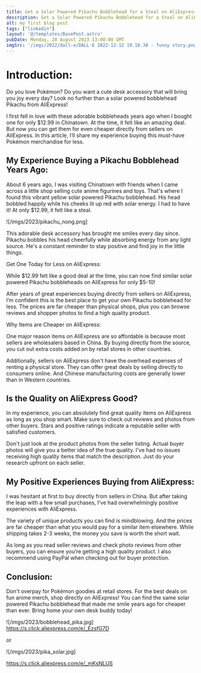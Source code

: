 ```yaml
---
title: Get a Solar Powered Pikachu Bobblehead for a Steal on AliExpress
description: Get a Solar Powered Pikachu Bobblehead for a Steal on AliExpress
alt: my first blog post
tags: ["linkedin"]
layout: '@/templates/BasePost.astro' 
pubDate: Monday, 28 August 2023 13:00:00 GMT
imgSrc: '/imgs/2022/dall-e/DALL·E 2022-12-12 19.18.38 - funny story.png'
---
```



# Introduction:

Do you love Pokémon? Do you want a cute desk accessory that will bring you joy every day? Look no further than a solar powered bobblehead Pikachu from AliExpress!

I first fell in love with these adorable bobbleheads years ago when I bought one for only $12.99 in Chinatown. At the time, it felt like an amazing deal. But now you can get them for even cheaper directly from sellers on AliExpress. In this article, I’ll share my experience buying this must-have Pokémon merchandise for less.

## My Experience Buying a Pikachu Bobblehead Years Ago:

About 6 years ago, I was visiting Chinatown with friends when I came across a little shop selling cute anime figurines and toys. That's where I found this vibrant yellow solar powered Pikachu bobblehead. His head bobbled happily while his cheeks lit up red with solar energy. I had to have it! At only $12.99, it felt like a steal.

![/imgs/2023/pikachu_nong.png]

This adorable desk accessory has brought me smiles every day since. Pikachu bobbles his head cheerfully while absorbing energy from any light source. He's a constant reminder to stay positive and find joy in the little things.

Get One Today for Less on AliExpress:

While $12.99 felt like a good deal at the time, you can now find similar solar powered Pikachu bobbleheads on AliExpress for only $5-10!

After years of great experiences buying directly from sellers on AliExpress, I’m confident this is the best place to get your own Pikachu bobblehead for less. The prices are far cheaper than physical shops, plus you can browse reviews and shopper photos to find a high quality product.

Why Items are Cheaper on AliExpress:

One major reason items on AliExpress are so affordable is because most sellers are wholesalers based in China. By buying directly from the source, you cut out extra costs added on by retail stores in other countries.

Additionally, sellers on AliExpress don't have the overhead expenses of renting a physical store. They can offer great deals by selling directly to consumers online. And Chinese manufacturing costs are generally lower than in Western countries.

## Is the Quality on AliExpress Good?

In my experience, you can absolutely find great quality items on AliExpress as long as you shop smart. Make sure to check out reviews and photos from other buyers. Stars and positive ratings indicate a reputable seller with satisfied customers.

Don't just look at the product photos from the seller listing. Actual buyer photos will give you a better idea of the true quality. I've had no issues receiving high quality items that match the description. Just do your research upfront on each seller.

## My Positive Experiences Buying from AliExpress:

I was hesitant at first to buy directly from sellers in China. But after taking the leap with a few small purchases, I’ve had overwhelmingly positive experiences with AliExpress.

The variety of unique products you can find is mindblowing. And the prices are far cheaper than what you would pay for a similar item elsewhere. While shipping takes 2-3 weeks, the money you save is worth the short wait.

As long as you read seller reviews and check photo reviews from other buyers, you can ensure you’re getting a high quality product. I also recommend using PayPal when checking out for buyer protection.

## Conclusion:

Don't overpay for Pokémon goodies at retail stores. For the best deals on fun anime merch, shop directly on AliExpress! You can find the same solar powered Pikachu bobblehead that made me smile years ago for cheaper than ever. Bring home your own desk buddy today!


![/imgs/2023/bobblehead_pika.jpg]
https://s.click.aliexpress.com/e/_EzsfG7D



or

![/imgs/2023/pika_solar.jpg]

https://s.click.aliexpress.com/e/_mKsNLUS